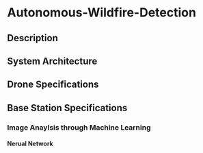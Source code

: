 # Autonomous-Wildfire-Detection

## Description 

## System Architecture

## Drone Specifications

## Base Station Specifications 

### Image Anaylsis through Machine Learning 

#### Nerual Network



